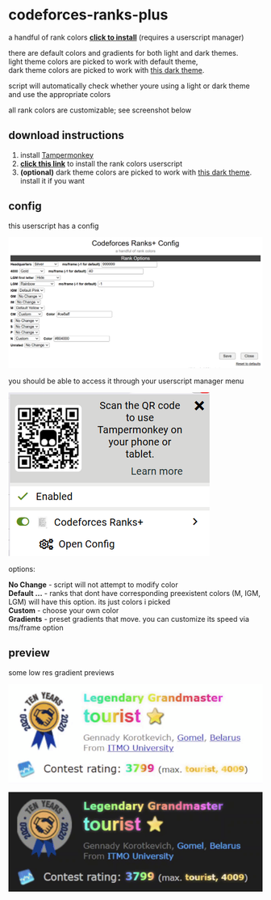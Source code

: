 # codeforces-ranks-plus

a handful of rank colors
[**click to install**](https://github.com/temporary77/codeforces-ranks-plus/raw/main/codeforces-ranks-plus.user.js) (requires a userscript manager)

there are default colors and gradients for both light and dark themes.  
light theme colors are picked to work with default theme,  
dark theme colors are picked to work with [this dark theme](https://github.com/GaurangTandon/codeforces-darktheme).

script will automatically check whether youre using a light or dark theme and use the appropriate colors

all rank colors are customizable; see screenshot below

## download instructions

1. install [Tampermonkey](https://tampermonkey.net/)
2. [**click this link**](https://github.com/temporary77/codeforces-ranks-plus/raw/main/codeforces-ranks-plus.user.js) to install the rank colors userscript
3. **(optional)** dark theme colors are picked to work with [this dark theme](https://github.com/GaurangTandon/codeforces-darktheme). install it if you want

## config

this userscript has a config

![screenshot of tampermonkey menu](./imgs/config.png)

you should be able to access it through your userscript manager menu

![screenshot of config](./imgs/userscriptmenu.png)

options:

**No Change** - script will not attempt to modify color  
**Default ...** - ranks that dont have corresponding preexistent colors (M, IGM, LGM) will have this option. its just colors i picked  
**Custom** - choose your own color  
**Gradients** - preset gradients that move. you can customize its speed via ms/frame option  

## preview

some low res gradient previews

![light theme](./imgs/previewlight.gif)

![dark theme](./imgs/previewdark.gif)
